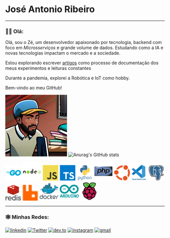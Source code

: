 # José Antonio Ribeiro

---

### 👋🏾 Olá:
Olá, sou o Zé, um desenvolvedor apaixonado por tecnologia, backend com foco em _Microsserviços_ e grande volume de dados. Estudando como a IA e novas tecnologias impactam o mercado e a sociedade.

Estou explorando escrever [artigos](https://dev.to/learningenuity) como processo de documentação dos meus experimentos e leituras constantes

Durante a pandemia, explorei a Robótica e IoT como hobby.

Bem-vindo ao meu GitHub!

<img src="./misc/images/avatars/me_IA_carttoon.jpg" height="195"> ![Anurag's GitHub stats](https://github-readme-stats.vercel.app/api?username=jtonynet&show_icons=true&theme=transparent) <!-- ![Top Langs](https://github-readme-stats.vercel.app/api/top-langs/?username=jtonynet&langs_count=3) -->


<!-- 
    https://devicon.dev/
    https://simpleicons.org/
-->
<img src="./misc/images/icons/go-original-wordmark.svg"  width="50" height="50" title="Golang" alt="Golang"/>
<img src="./misc/images/icons/nodejs-original-wordmark.svg" width="60" height="60" title="Nodejs" alt="Nodejs"/>
<img src="./misc/images/icons/javascript-original.svg" width="50" height="50"title="Javascript" alt="Javascript"/>
<img src="./misc/images/icons/typescript-original.svg" width="50" height="50"title="Typescript" alt="Typescript"/>
<img src="./misc/images/icons/python-original-wordmark.svg" width="50" height="50" title="Python" alt="Python"/>
<img src="./misc/images/icons/php-original.svg" width="60" height="60" title="PHP" alt="PHP"/>
<img src="./misc/images/icons/ubuntu-color.svg" width="50" height="50" title="Ubunto" alt="Ubunto"/>
<img src="./misc/images/icons/vscode-original-wordmark.svg" width="50" height="50" title="Nodejs" alt="Nodejs"/>
<img src="./misc/images/icons/postgresql-original.svg" width="50" height="50" title="vscode" alt="vscode"/>
<img src="./misc/images/icons/redis-original-wordmark.svg" width="50" height="50" title="Redis" alt="Redis"/>
<img src="./misc/images/icons/rabbitmq.svg" width="50" height="50" title="RabbitMQ" alt="RabbitMQ"/>
<img src="./misc/images/icons/docker-original-wordmark.svg" width="60" height="60" title="Docker" alt="Docker"/>
<img src="./misc/images/icons/arduino-original-wordmark.svg" width="60" height="60" title="Arduino" alt="Arduino"/>
<img src="./misc/images/icons/raspberrypi-original.svg" width="60" height="60" title="RaspberryPi" alt="RaspberryPi"/>

---

### 🕸️ Minhas Redes:

<!-- 
    https://dev.to/envoy_/150-badges-for-github-pnk
-->
[![linkedin](https://img.shields.io/badge/Linkedin-0A66C2?style=for-the-badge&logo=linkedin&logoColor=white)](https://www.linkedin.com/in/jos%C3%A9-r-99896a39/) [![Twitter](https://img.shields.io/badge/Twitter-1DA1F2?style=for-the-badge&logo=twitter&logoColor=white)](https://twitter.com/aromademirtilo) [![dev.to](https://img.shields.io/badge/dev.to-0A0A0A?style=for-the-badge&logo=devdotto&logoColor=white)](https://dev.to/learningenuity) [![instagram](https://img.shields.io/badge/Instagram-E4405F?style=for-the-badge&logo=instagram&logoColor=white)](https://www.instagram.com/learningenuity) [![gmail](https://img.shields.io/badge/Gmail-D14836?style=for-the-badge&logo=gmail&logoColor=white)](mailto:learningenuity@gmail.com)
